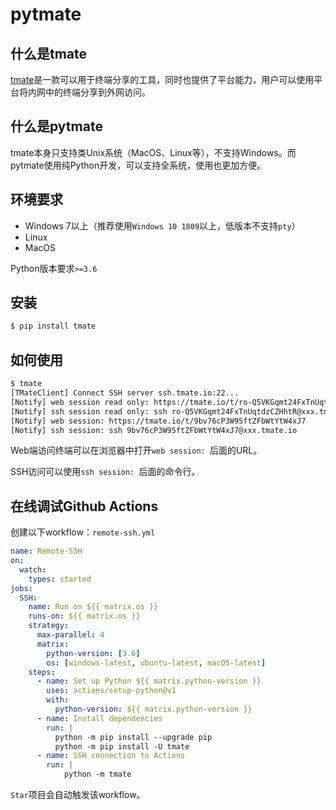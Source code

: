 # pytmate

## 什么是tmate

[tmate](https://tmate.io/)是一款可以用于终端分享的工具，同时也提供了平台能力，用户可以使用平台将内网中的终端分享到外网访问。

## 什么是pytmate

tmate本身只支持类Unix系统（MacOS、Linux等），不支持Windows。而pytmate使用纯Python开发，可以支持全系统，使用也更加方便。

## 环境要求

* Windows 7以上（推荐使用`Windows 10 1809`以上，低版本不支持`pty`）
* Linux
* MacOS

Python版本要求`>=3.6`

## 安装

```bash
$ pip install tmate
```

## 如何使用

```bash
$ tmate
[TMateClient] Connect SSH server ssh.tmate.io:22...
[Notify] web session read only: https://tmate.io/t/ro-Q5VKGqmt24FxTnUqtdzCZHhtR
[Notify] ssh session read only: ssh ro-Q5VKGqmt24FxTnUqtdzCZHhtR@xxx.tmate.io
[Notify] web session: https://tmate.io/t/9bv76cP3W95ftZFbWtYtW4xJ7
[Notify] ssh session: ssh 9bv76cP3W95ftZFbWtYtW4xJ7@xxx.tmate.io

```

Web端访问终端可以在浏览器中打开`web session: `后面的URL。

SSH访问可以使用`ssh session: `后面的命令行。

## 在线调试Github Actions

创建以下workflow：`remote-ssh.yml`

```yml
name: Remote-SSH
on:
  watch:
    types: started
jobs:
  SSH:
    name: Run on ${{ matrix.os }}
    runs-on: ${{ matrix.os }}
    strategy:
      max-parallel: 4
      matrix:
        python-version: [3.6]
        os: [windows-latest, ubuntu-latest, macOS-latest]
    steps:
      - name: Set up Python ${{ matrix.python-version }}
        uses: actions/setup-python@v1
        with:
          python-version: ${{ matrix.python-version }}
      - name: Install dependencies
        run: |
          python -m pip install --upgrade pip
          python -m pip install -U tmate
      - name: SSH connection to Actions
        run: |
            python -m tmate
```

`Star`项目会自动触发该workflow。
